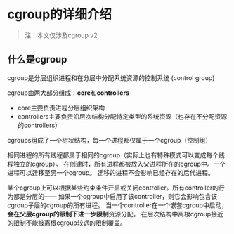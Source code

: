 # cgroup的详细介绍

> 注：本文仅涉及cgroup v2

## 什么是cgroup

cgroup是分层组织进程和在分层中分配系统资源的控制系统 (control group)

cgroup由两大部分组成：**core**和**controllers**

- core主要负责进程分层组织架构
- controllers主要负责沿层次结构分配特定类型的系统资源（也存在不分配资源的controllers）

cgroups组成了一个树状结构，每一个进程都仅属于一个cgroup（控制组）

相同进程的所有线程都属于相同的cgroup（实际上也有特殊模式可以变成每个线程独立的cgroup）。
在创建时，所有进程都被放入父进程所在的cgroup中。一个进程可以迁移至另一个cgroup。
迁移的进程不会影响已经存在的后代进程。

某个cgroup上可以根据某些约束条件开启或关闭controller。所有controller的行为都是分层的——
如果一个cgroup中启用了该controller，则它会影响包含该cgroup子层的cgroup的所有进程。
当一个controller在一个嵌套cgroup中启动，**会在父层cgroup的限制下进一步限制**资源分配。
在层次结构中离根cgroup接近的限制不能被离根cgroup较远的限制覆盖。
